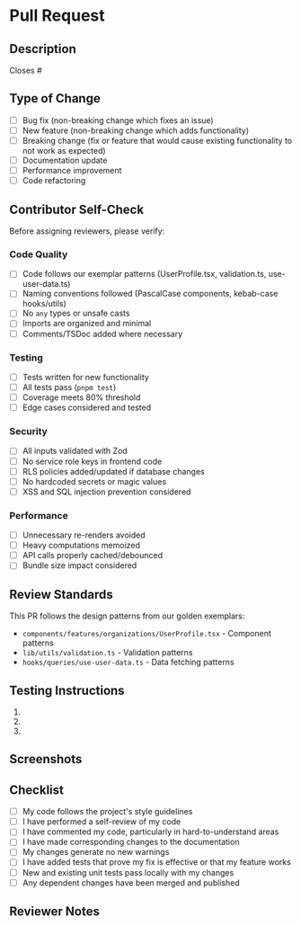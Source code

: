 # Pull Request

## Description
<!-- Briefly describe the changes in this PR -->

Closes #

## Type of Change
- [ ] Bug fix (non-breaking change which fixes an issue)
- [ ] New feature (non-breaking change which adds functionality)
- [ ] Breaking change (fix or feature that would cause existing functionality to not work as expected)
- [ ] Documentation update
- [ ] Performance improvement
- [ ] Code refactoring

## Contributor Self-Check
Before assigning reviewers, please verify:

### Code Quality
- [ ] Code follows our exemplar patterns (UserProfile.tsx, validation.ts, use-user-data.ts)
- [ ] Naming conventions followed (PascalCase components, kebab-case hooks/utils)
- [ ] No `any` types or unsafe casts
- [ ] Imports are organized and minimal
- [ ] Comments/TSDoc added where necessary

### Testing
- [ ] Tests written for new functionality
- [ ] All tests pass (`pnpm test`)
- [ ] Coverage meets 80% threshold
- [ ] Edge cases considered and tested

### Security
- [ ] All inputs validated with Zod
- [ ] No service role keys in frontend code
- [ ] RLS policies added/updated if database changes
- [ ] No hardcoded secrets or magic values
- [ ] XSS and SQL injection prevention considered

### Performance
- [ ] Unnecessary re-renders avoided
- [ ] Heavy computations memoized
- [ ] API calls properly cached/debounced
- [ ] Bundle size impact considered

## Review Standards
This PR follows the design patterns from our golden exemplars:
- `components/features/organizations/UserProfile.tsx` - Component patterns
- `lib/utils/validation.ts` - Validation patterns
- `hooks/queries/use-user-data.ts` - Data fetching patterns

## Testing Instructions
<!-- How can reviewers test these changes? -->

1. 
2. 
3. 

## Screenshots
<!-- If applicable, add screenshots to help explain your changes -->

## Checklist
- [ ] My code follows the project's style guidelines
- [ ] I have performed a self-review of my code
- [ ] I have commented my code, particularly in hard-to-understand areas
- [ ] I have made corresponding changes to the documentation
- [ ] My changes generate no new warnings
- [ ] I have added tests that prove my fix is effective or that my feature works
- [ ] New and existing unit tests pass locally with my changes
- [ ] Any dependent changes have been merged and published

## Reviewer Notes
<!-- Any additional context, concerns, or follow-up tasks -->
